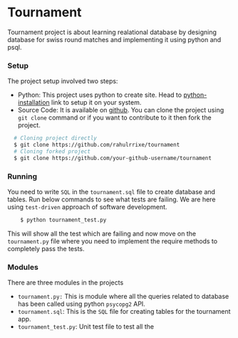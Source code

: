 # Tournament

Tournament project is about learning realational database by designing database for swiss round matches and implementing it using python and psql.

### Setup
The project setup involved two steps:
  - Python: This project uses python to create site. Head to [python-installation] link to setup it on your system.
  - Source Code: It is available on [github]. You can clone the project using ```git clone``` command or if you want to contribute to it then fork the project.
```bash
  # Cloning project directly
  $ git clone https://github.com/rahulrrixe/tournament
  # Cloning forked project
  $ git clone https://github.com/your-github-username/tournament
```

### Running
You need to write `SQL` in the `tournament.sql` file to create database and tables.
Run below commands to see what tests are failing. We are here using `test-driven` approach
of software development.
```python
    $ python tournament_test.py
```
This will show all the test which are failing and now move on the `tournament.py` file where you need to implement the require methods to completely pass the tests.

### Modules
There are three modules in the projects
  - ```tournament.py:``` This is module where all the queries related to database has been called using python `psycopg2` API.
  - ```tournament.sql```: This is the `SQL` file for creating tables for the tournament app.
  - ```tournament_test.py```: Unit test file to test all the


[python-installation]: <https://docs.python.org/2/using>
[github]: <https://github.com/rahulrrixe/tournament>
